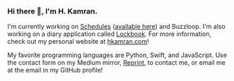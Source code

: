 ### Hi there 👋, I'm H. Kamran.

I'm currently working on [Schedules](https://github.com/hkamran80/schedules) ([available here](https://schedules.unisontech.org)) and Buzzloop. I'm also working on a diary application called [Lockbook](https://github.com/hkamran80/lockbook). For more information, check out my personal website at [hkamran.com](https://hkamran.com)!

My favorite programming languages are Python, Swift, and JavaScript. Use the contact form on my Medium mirror, [Reprint](https://reprint.hkamran.com), to contact me, or email me at the email in my GitHub profile!
